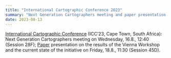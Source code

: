 ```yaml
---
title: "International Cartographic Conference 2023"
summary: "Next Generation Cartographers meeting and paper presentation at ICC'23 in Cape Town, South Africa"
date: 2023-08-13
---
```


[International Cartographic Conference](https://icc2023.org/) (ICC’23, Cape Town, South Africa): Next Generation Cartographers meeting on Wednesday, 16.8., 12:40 (Session 28F); [Paper](https://ica-abs.copernicus.org/articles/6/162/2023/) presentation on the results of the Vienna Workshop and the current state of the initiative on Friday, 18.8., 11:30 (Session 45D).

